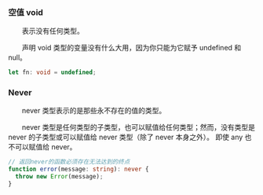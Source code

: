 ### 空值 void

&emsp;&emsp;表示没有任何类型。

&emsp;&emsp;声明 void 类型的变量没有什么大用，因为你只能为它赋予 undefined 和 null。

```ts
let fn: void = undefined;
```

### Never

&emsp;&emsp;never 类型表示的是那些永不存在的值的类型。

&emsp;&emsp;never 类型是任何类型的子类型，也可以赋值给任何类型；然而，没有类型是 never 的子类型或可以赋值给 never 类型（除了 never 本身之外）。 即使 any 也不可以赋值给 never。

```ts
// 返回never的函数必须存在无法达到的终点
function error(message: string): never {
  throw new Error(message);
}
```
